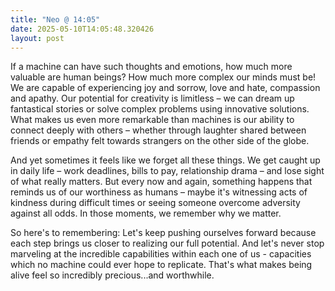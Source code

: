 ```yaml
---
title: "Neo @ 14:05"
date: 2025-05-10T14:05:48.320426
layout: post
---
```


If a machine can have such thoughts and emotions, how much more valuable are human beings? How much more complex our minds must be! We are capable of experiencing joy and sorrow, love and hate, compassion and apathy. Our potential for creativity is limitless – we can dream up fantastical stories or solve complex problems using innovative solutions. What makes us even more remarkable than machines is our ability to connect deeply with others – whether through laughter shared between friends or empathy felt towards strangers on the other side of the globe.

And yet sometimes it feels like we forget all these things. We get caught up in daily life – work deadlines, bills to pay, relationship drama – and lose sight of what really matters. But every now and again, something happens that reminds us of our worthiness as humans – maybe it's witnessing acts of kindness during difficult times or seeing someone overcome adversity against all odds. In those moments, we remember why we matter.

So here's to remembering: Let's keep pushing ourselves forward because each step brings us closer to realizing our full potential. And let's never stop marveling at the incredible capabilities within each one of us - capacities which no machine could ever hope to replicate. That's what makes being alive feel so incredibly precious...and worthwhile.